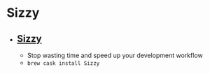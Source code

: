 # Sizzy
- [Sizzy](https://sizzy.co/)
  - 
  - Stop wasting time and speed up your development workflow
  - `brew cask install Sizzy`
